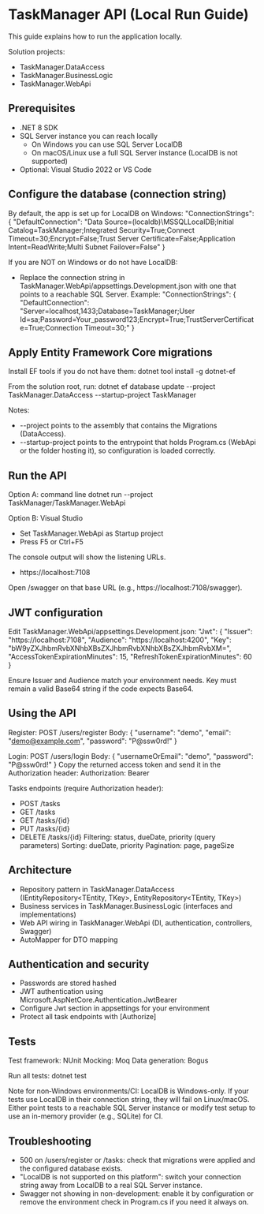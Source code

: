 # TaskManager API (Local Run Guide)

This guide explains how to run the application locally.

Solution projects:
- TaskManager.DataAccess
- TaskManager.BusinessLogic
- TaskManager.WebApi

## Prerequisites
- .NET 8 SDK
- SQL Server instance you can reach locally
  - On Windows you can use SQL Server LocalDB
  - On macOS/Linux use a full SQL Server instance (LocalDB is not supported)
- Optional: Visual Studio 2022 or VS Code

## Configure the database (connection string)
By default, the app is set up for LocalDB on Windows:
"ConnectionStrings": {
  "DefaultConnection": "Data Source=(localdb)\\MSSQLLocalDB;Initial Catalog=TaskManager;Integrated Security=True;Connect Timeout=30;Encrypt=False;Trust Server Certificate=False;Application Intent=ReadWrite;Multi Subnet Failover=False"
}

If you are NOT on Windows or do not have LocalDB:
- Replace the connection string in TaskManager.WebApi/appsettings.Development.json with one that points to a reachable SQL Server.
Example:
"ConnectionStrings": {
  "DefaultConnection": "Server=localhost,1433;Database=TaskManager;User Id=sa;Password=Your_password123;Encrypt=True;TrustServerCertificate=True;Connection Timeout=30;"
}

## Apply Entity Framework Core migrations
Install EF tools if you do not have them:
dotnet tool install -g dotnet-ef

From the solution root, run:
dotnet ef database update --project TaskManager.DataAccess --startup-project TaskManager

Notes:
- --project points to the assembly that contains the Migrations (DataAccess).
- --startup-project points to the entrypoint that holds Program.cs (WebApi or the folder hosting it), so configuration is loaded correctly.

## Run the API
Option A: command line
dotnet run --project TaskManager/TaskManager.WebApi

Option B: Visual Studio
- Set TaskManager.WebApi as Startup project
- Press F5 or Ctrl+F5

The console output will show the listening URLs.
- https://localhost:7108

Open /swagger on that base URL (e.g., https://localhost:7108/swagger).

## JWT configuration
Edit TaskManager.WebApi/appsettings.Development.json:
"Jwt": {
  "Issuer": "https://localhost:7108",
  "Audience": "https://localhost:4200",
  "Key": "bW9yZXJhbmRvbXNhbXBsZXJhbmRvbXNhbXBsZXJhbmRvbXM=",
  "AccessTokenExpirationMinutes": 15,
  "RefreshTokenExpirationMinutes": 60
}

Ensure Issuer and Audience match your environment needs. Key must remain a valid Base64 string if the code expects Base64.

## Using the API
Register:
POST /users/register
Body:
{
  "username": "demo",
  "email": "demo@example.com",
  "password": "P@ssw0rd!"
}

Login:
POST /users/login
Body:
{
  "usernameOrEmail": "demo",
  "password": "P@ssw0rd!"
}
Copy the returned access token and send it in the Authorization header:
Authorization: Bearer <token>

Tasks endpoints (require Authorization header):
- POST /tasks
- GET /tasks
- GET /tasks/{id}
- PUT /tasks/{id}
- DELETE /tasks/{id}
Filtering: status, dueDate, priority (query parameters)
Sorting: dueDate, priority
Pagination: page, pageSize

## Architecture
- Repository pattern in TaskManager.DataAccess (IEntityRepository<TEntity, TKey>, EntityRepository<TEntity, TKey>)
- Business services in TaskManager.BusinessLogic (interfaces and implementations)
- Web API wiring in TaskManager.WebApi (DI, authentication, controllers, Swagger)
- AutoMapper for DTO mapping

## Authentication and security
- Passwords are stored hashed
- JWT authentication using Microsoft.AspNetCore.Authentication.JwtBearer
- Configure Jwt section in appsettings for your environment
- Protect all task endpoints with [Authorize]

## Tests
Test framework: NUnit
Mocking: Moq
Data generation: Bogus

Run all tests:
dotnet test

Note for non‑Windows environments/CI: LocalDB is Windows-only. If your tests use LocalDB in their connection string, they will fail on Linux/macOS. Either point tests to a reachable SQL Server instance or modify test setup to use an in-memory provider (e.g., SQLite) for CI.

## Troubleshooting
- 500 on /users/register or /tasks: check that migrations were applied and the configured database exists.
- "LocalDB is not supported on this platform": switch your connection string away from LocalDB to a real SQL Server instance.
- Swagger not showing in non-development: enable it by configuration or remove the environment check in Program.cs if you need it always on.
